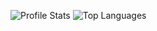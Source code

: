 <!-- https://github.com/anuraghazra/github-readme-stats -->

<!-- Profile Overview -->
<p style='align: center;'>
	<img alt='Profile Stats' src='https://github-readme-stats.vercel.app/api?username=T3Lakuna&count_private=true&show_icons=true&theme=tokyonight&include_all_commits=true' />
	<img alt='Top Languages' src='https://github-readme-stats.vercel.app/api/top-langs/?username=T3Lakuna&langs_count=10&layout=compact&theme=tokyonight' />
</p>
